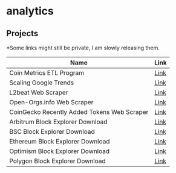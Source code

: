 # analytics


## Projects
*Some links might still be private, I am slowly releasing them. 

Name| Link
--- | ---
Coin Metrics ETL Program|[Link](https://github.com/custom-hyper/coin-metrics)
Scaling Google Trends|[Link](https://github.com/custom-hyper/google-trends)
L2beat Web Scraper|[Link](https://github.com/custom-hyper/L2beat)
Open-Orgs.info Web Scraper|[Link](https://github.com/custom-hyper/open_orgs_info)
CoinGecko Recently Added Tokens Web Scraper|[Link](https://github.com/custom-hyper/coingecko/tree/master/coingecko_recently_added)
Arbitrum Block Explorer Download|[Link](https://github.com/custom-hyper/blockchains-explorer/tree/main/arbitrum_scan)
BSC Block Explorer Download|[Link](https://github.com/custom-hyper/blockchains-explorer/tree/main/bsc_scan)
Ethereum Block Explorer Download|[Link](https://github.com/custom-hyper/blockchains-explorer/tree/main/ether_scan)
Optimism Block Explorer Download|[Link](https://github.com/custom-hyper/blockchains-explorer/tree/main/optimism_scan)
Polygon Block Explorer Download | [Link](https://github.com/custom-hyper/blockchains-explorer/tree/main/polygon_scan)
